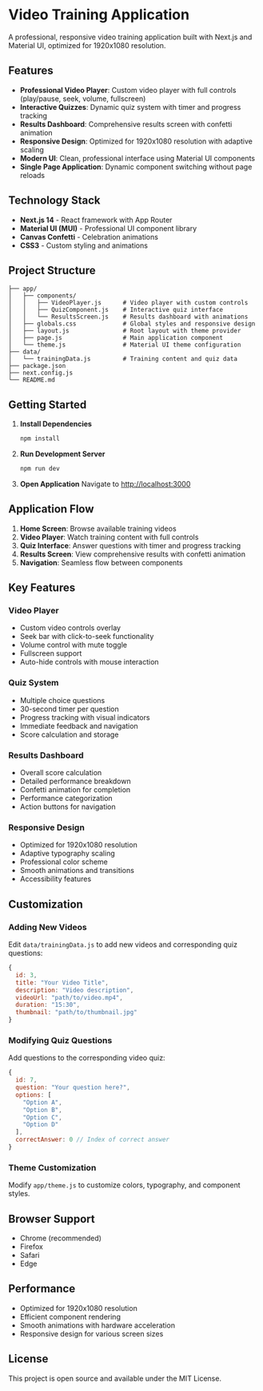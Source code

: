 # Video Training Application

A professional, responsive video training application built with Next.js and Material UI, optimized for 1920x1080 resolution.

## Features

- **Professional Video Player**: Custom video player with full controls (play/pause, seek, volume, fullscreen)
- **Interactive Quizzes**: Dynamic quiz system with timer and progress tracking
- **Results Dashboard**: Comprehensive results screen with confetti animation
- **Responsive Design**: Optimized for 1920x1080 resolution with adaptive scaling
- **Modern UI**: Clean, professional interface using Material UI components
- **Single Page Application**: Dynamic component switching without page reloads

## Technology Stack

- **Next.js 14** - React framework with App Router
- **Material UI (MUI)** - Professional UI component library
- **Canvas Confetti** - Celebration animations
- **CSS3** - Custom styling and animations

## Project Structure

```
├── app/
│   ├── components/
│   │   ├── VideoPlayer.js      # Video player with custom controls
│   │   ├── QuizComponent.js    # Interactive quiz interface
│   │   └── ResultsScreen.js    # Results dashboard with animations
│   ├── globals.css             # Global styles and responsive design
│   ├── layout.js               # Root layout with theme provider
│   ├── page.js                 # Main application component
│   └── theme.js                # Material UI theme configuration
├── data/
│   └── trainingData.js         # Training content and quiz data
├── package.json
├── next.config.js
└── README.md
```

## Getting Started

1. **Install Dependencies**
   ```bash
   npm install
   ```

2. **Run Development Server**
   ```bash
   npm run dev
   ```

3. **Open Application**
   Navigate to [http://localhost:3000](http://localhost:3000)

## Application Flow

1. **Home Screen**: Browse available training videos
2. **Video Player**: Watch training content with full controls
3. **Quiz Interface**: Answer questions with timer and progress tracking
4. **Results Screen**: View comprehensive results with confetti animation
5. **Navigation**: Seamless flow between components

## Key Features

### Video Player
- Custom video controls overlay
- Seek bar with click-to-seek functionality
- Volume control with mute toggle
- Fullscreen support
- Auto-hide controls with mouse interaction

### Quiz System
- Multiple choice questions
- 30-second timer per question
- Progress tracking with visual indicators
- Immediate feedback and navigation
- Score calculation and storage

### Results Dashboard
- Overall score calculation
- Detailed performance breakdown
- Confetti animation for completion
- Performance categorization
- Action buttons for navigation

### Responsive Design
- Optimized for 1920x1080 resolution
- Adaptive typography scaling
- Professional color scheme
- Smooth animations and transitions
- Accessibility features

## Customization

### Adding New Videos
Edit `data/trainingData.js` to add new videos and corresponding quiz questions:

```javascript
{
  id: 3,
  title: "Your Video Title",
  description: "Video description",
  videoUrl: "path/to/video.mp4",
  duration: "15:30",
  thumbnail: "path/to/thumbnail.jpg"
}
```

### Modifying Quiz Questions
Add questions to the corresponding video quiz:

```javascript
{
  id: 7,
  question: "Your question here?",
  options: [
    "Option A",
    "Option B", 
    "Option C",
    "Option D"
  ],
  correctAnswer: 0 // Index of correct answer
}
```

### Theme Customization
Modify `app/theme.js` to customize colors, typography, and component styles.

## Browser Support

- Chrome (recommended)
- Firefox
- Safari
- Edge

## Performance

- Optimized for 1920x1080 resolution
- Efficient component rendering
- Smooth animations with hardware acceleration
- Responsive design for various screen sizes

## License

This project is open source and available under the MIT License.
